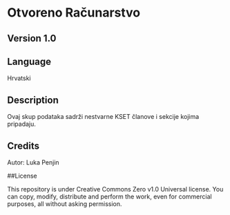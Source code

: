 # Otvoreno Računarstvo

## Version 1.0

## Language

Hrvatski

## Description

Ovaj skup podataka sadrži nestvarne KSET članove i sekcije kojima pripadaju.

## Credits

Autor: Luka Penjin

##License

This repository is under Creative Commons Zero v1.0 Universal license. You can copy, modify, distribute and perform the work, even for commercial purposes, all without asking permission. 
